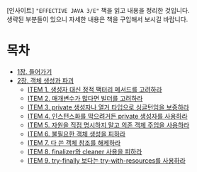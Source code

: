 [인사이트] `"EFFECTIVE JAVA 3/E"` 책을 읽고 내용을 정리한 것입니다.  
생략된 부분들이 있으니 자세한 내용은 책을 구입해서 보시길 바랍니다.

# 목차
- [1장. 들어가기]()
- [2장. 객체 생성과 파괴]()
  - [ITEM 1. 생성자 대신 정적 팩터리 메서드를 고려하라]()
  - [ITEM 2. 매개변수가 많다면 빌더를 고려하라]()
  - [ITEM 3. private 생성자나 열거 타입으로 싱글턴임을 보증하라]()
  - [ITEM 4. 인스턴스화를 막으려거든 private 생성자를 사용하라]()
  - [ITEM 5. 자원을 직접 명시하지 말고 의존 객체 주입을 사용하라]()
  - [ITEM 6. 불필요한 객체 생성을 피하라]()
  - [ITEM 7. 다 쓴 객체 참조를 해제하라]()
  - [ITEM 8. finalizer와 cleaner 사용을 피하라]()
  - [ITEM 9. try-finally 보다는 try-with-resources를 사용하라]()

